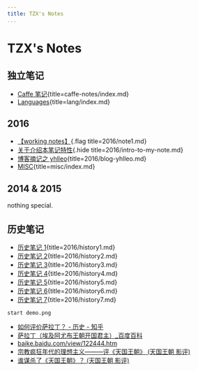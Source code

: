 ```yaml
---
title: TZX's Notes
...
```


# TZX's Notes


## 独立笔记

-   [Caffe 笔记](caffe-notes/index.html){title=caffe-notes/index.md}
-   [Languages](lang/index.html){title=lang/index.md}

## 2016

-   [【working notes】](2016/note1.html){.flag title=2016/note1.md}
-   [关于介绍本笔记特性](2016/intro-to-my-note.html){.hide title=2016/intro-to-my-note.md}
-   [博客摘记之 yhlleo](2016/blog-yhlleo.html){title=2016/blog-yhlleo.md}
-   [MISC](misc/index.html){title=misc/index.md}

## 2014 & 2015

nothing special.

## 历史笔记

-   [历史笔记 1](2016/history1.html){title=2016/history1.md}
-   [历史笔记 2](2016/history2.html){title=2016/history2.md}
-   [历史笔记 3](2016/history3.html){title=2016/history3.md}
-   [历史笔记 4](2016/history4.html){title=2016/history4.md}
-   [历史笔记 5](2016/history5.html){title=2016/history5.md}
-   [历史笔记 6](2016/history6.html){title=2016/history6.md}
-   [历史笔记 7](2016/history7.html){title=2016/history7.md}

`start demo.png`

* [如何评价萨拉丁？ - 历史 - 知乎](http://www.zhihu.com/question/24670166)
* [萨拉丁（埃及阿尤布王朝开国君主）_百度百科](http://baike.baidu.com/link?url=yaY1E6YOtdQyCdyfHR7mPkSgkoxl68v7zFTjGBdPb4raVcsr57C-5mIM4UklzG9HGHbk-PJ7kmEFdrceYoxJAbZj1fMBDVQMJ94RYyPMUgK)
* [baike.baidu.com/view/122444.htm](http://baike.baidu.com/view/122444.htm)
* [宗教疯狂年代的理想主义―――评《天国王朝》 (天国王朝 影评)](https://movie.douban.com/review/1039586/)
* [谁谋杀了《天国王朝》？ (天国王朝 影评)](https://movie.douban.com/review/1148037/)
